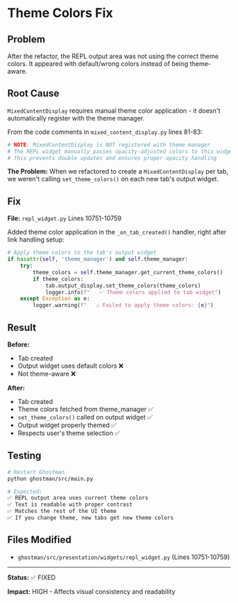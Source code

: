 # Theme Colors Fix

## Problem

After the refactor, the REPL output area was not using the correct theme colors. It appeared with default/wrong colors instead of being theme-aware.

## Root Cause

`MixedContentDisplay` requires manual theme color application - it doesn't automatically register with the theme manager.

From the code comments in `mixed_content_display.py` lines 81-83:

```python
# NOTE: MixedContentDisplay is NOT registered with theme manager
# The REPL widget manually passes opacity-adjusted colors to this widget
# This prevents double updates and ensures proper opacity handling
```

**The Problem:** When we refactored to create a `MixedContentDisplay` per tab, we weren't calling `set_theme_colors()` on each new tab's output widget.

## Fix

**File:** `repl_widget.py` Lines 10751-10759

Added theme color application in the `_on_tab_created()` handler, right after link handling setup:

```python
# Apply theme colors to the tab's output widget
if hasattr(self, 'theme_manager') and self.theme_manager:
    try:
        theme_colors = self.theme_manager.get_current_theme_colors()
        if theme_colors:
            tab.output_display.set_theme_colors(theme_colors)
            logger.info(f"   ✅ Theme colors applied to tab widget")
    except Exception as e:
        logger.warning(f"   ⚠️ Failed to apply theme colors: {e}")
```

## Result

**Before:**
- Tab created
- Output widget uses default colors ❌
- Not theme-aware ❌

**After:**
- Tab created
- Theme colors fetched from theme_manager ✅
- `set_theme_colors()` called on output widget ✅
- Output widget properly themed ✅
- Respects user's theme selection ✅

## Testing

```bash
# Restart Ghostman
python ghostman/src/main.py

# Expected:
✅ REPL output area uses current theme colors
✅ Text is readable with proper contrast
✅ Matches the rest of the UI theme
✅ If you change theme, new tabs get new theme colors
```

## Files Modified

- `ghostman/src/presentation/widgets/repl_widget.py` (Lines 10751-10759)

---

**Status:** ✅ FIXED

**Impact:** HIGH - Affects visual consistency and readability
